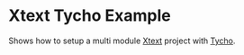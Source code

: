 Xtext Tycho Example
===================

Shows how to setup a multi module [Xtext](http://www.eclipse.org/Xtext/ "Xtext") project with [Tycho](http://eclipse.org/tycho/ "Tycho").


